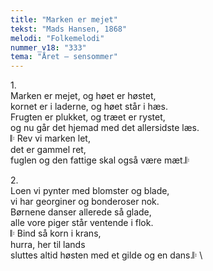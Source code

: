 ```yaml
---
title: "Marken er mejet"
tekst: "Mads Hansen, 1868"
melodi: "Folkemelodi"
nummer_v18: "333"
tema: "Året – sensommer"
---
```

1\.\
Marken er mejet, og høet er høstet,\
kornet er i laderne, og høet står i hæs.\
Frugten er plukket, og træet er rystet,\
og nu går det hjemad med det allersidste læs.\
𝄆 Rev vi marken let,\
det er gammel ret,\
fuglen og den fattige skal også være mæt.𝄆

2\.\
Loen vi pynter med blomster og blade,\
vi har georginer og bonderoser nok.\
Børnene danser allerede så glade,\
alle vore piger står ventende i flok.\
𝄆 Bind så korn i krans,\
hurra, her til lands\
sluttes altid høsten med et gilde og en dans.𝄆 \
